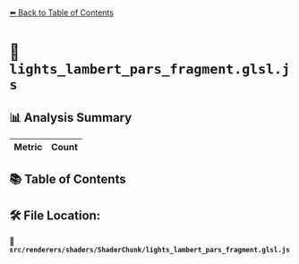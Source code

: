 [⬅️ Back to Table of Contents](../../../../index.md)

# 📄 `lights_lambert_pars_fragment.glsl.js`

## 📊 Analysis Summary

| Metric | Count |
|--------|-------|

## 📚 Table of Contents


## 🛠️ File Location:
📂 **`src/renderers/shaders/ShaderChunk/lights_lambert_pars_fragment.glsl.js`**